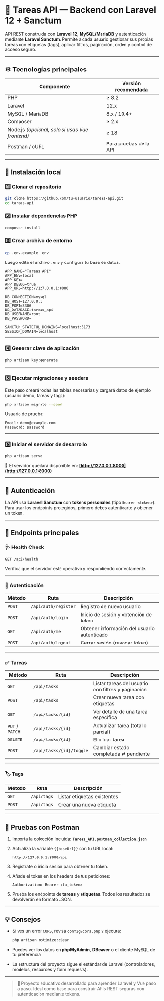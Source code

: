 # 🧠 Tareas API — Backend con Laravel 12 + Sanctum

API REST construida con **Laravel 12**, **MySQL/MariaDB** y autenticación mediante **Laravel Sanctum**.
Permite a cada usuario gestionar sus propias tareas con etiquetas (tags), aplicar filtros, paginación, orden y control de acceso seguro.

---

## ⚙️ Tecnologías principales

| Componente                                      | Versión recomendada    |
| ----------------------------------------------- | ---------------------- |
| PHP                                             | ≥ 8.2                  |
| Laravel                                         | 12.x                   |
| MySQL / MariaDB                                 | 8.x / 10.4+            |
| Composer                                        | ≥ 2.x                  |
| Node.js *(opcional, solo si usas Vue frontend)* | ≥ 18                   |
| Postman / cURL                                  | Para pruebas de la API |

---

## 🚀 Instalación local

### 1️⃣ Clonar el repositorio

```bash
git clone https://github.com/tu-usuario/tareas-api.git
cd tareas-api
```

### 2️⃣ Instalar dependencias PHP

```bash
composer install
```

### 3️⃣ Crear archivo de entorno

```bash
cp .env.example .env
```

Luego edita el archivo `.env` y configura tu base de datos:

```env
APP_NAME="Tareas API"
APP_ENV=local
APP_KEY=
APP_DEBUG=true
APP_URL=http://127.0.0.1:8000

DB_CONNECTION=mysql
DB_HOST=127.0.0.1
DB_PORT=3306
DB_DATABASE=tareas_api
DB_USERNAME=root
DB_PASSWORD=

SANCTUM_STATEFUL_DOMAINS=localhost:5173
SESSION_DOMAIN=localhost
```

---

### 4️⃣ Generar clave de aplicación

```bash
php artisan key:generate
```

---

### 5️⃣ Ejecutar migraciones y seeders

Este paso creará todas las tablas necesarias y cargará datos de ejemplo (usuario demo, tareas y tags):

```bash
php artisan migrate --seed
```

Usuario de prueba:

```
Email: demo@example.com
Password: password
```

---

### 6️⃣ Iniciar el servidor de desarrollo

```bash
php artisan serve
```

📍 El servidor quedará disponible en:
**[http://127.0.0.1:8000](http://127.0.0.1:8000)**

---

## 🔐 Autenticación

La API usa **Laravel Sanctum** con **tokens personales** (tipo `Bearer <token>`).
Para usar los endpoints protegidos, primero debes autenticarte y obtener un token.

---

## 📡 Endpoints principales

### 🩺 Health Check

```
GET /api/health
```

Verifica que el servidor esté operativo y respondiendo correctamente.

---

### 🔑 Autenticación

| Método | Ruta                 | Descripción                                 |
| ------ | -------------------- | ------------------------------------------- |
| `POST` | `/api/auth/register` | Registro de nuevo usuario                   |
| `POST` | `/api/auth/login`    | Inicio de sesión y obtención de token       |
| `GET`  | `/api/auth/me`       | Obtener información del usuario autenticado |
| `POST` | `/api/auth/logout`   | Cerrar sesión (revocar token)               |

---

### ✅ Tareas

| Método          | Ruta                     | Descripción                                        |
| --------------- | ------------------------ | -------------------------------------------------- |
| `GET`           | `/api/tasks`             | Listar tareas del usuario con filtros y paginación |
| `POST`          | `/api/tasks`             | Crear nueva tarea con etiquetas                    |
| `GET`           | `/api/tasks/{id}`        | Ver detalle de una tarea específica                |
| `PUT` / `PATCH` | `/api/tasks/{id}`        | Actualizar tarea (total o parcial)                 |
| `DELETE`        | `/api/tasks/{id}`        | Eliminar tarea                                     |
| `POST`          | `/api/tasks/{id}/toggle` | Cambiar estado completada ⇄ pendiente              |

---

### 🏷️ Tags

| Método | Ruta        | Descripción                 |
| ------ | ----------- | --------------------------- |
| `GET`  | `/api/tags` | Listar etiquetas existentes |
| `POST` | `/api/tags` | Crear una nueva etiqueta    |

---

## 🤪 Pruebas con Postman

1. Importa la colección incluida: **`Tareas_API.postman_collection.json`**
2. Actualiza la variable `{{baseUrl}}` con tu URL local:

   ```
   http://127.0.0.1:8000/api
   ```
3. Regístrate o inicia sesión para obtener tu token.
4. Añade el token en los headers de tus peticiones:

   ```
   Authorization: Bearer <tu_token>
   ```
5. Prueba los endpoints de **tareas** y **etiquetas**.
   Todos los resultados se devolverán en formato JSON.

---

## 💡 Consejos

* Si ves un error `CORS`, revisa `config/cors.php` y ejecuta:

  ```bash
  php artisan optimize:clear
  ```
* Puedes ver los datos en **phpMyAdmin**, **DBeaver** o el cliente MySQL de tu preferencia.
* La estructura del proyecto sigue el estándar de Laravel (controladores, modelos, resources y form requests).

---



> 🤌 Proyecto educativo desarrollado para aprender Laravel y Vue paso a paso.
> Ideal como base para construir APIs REST seguras con autenticación mediante tokens.
